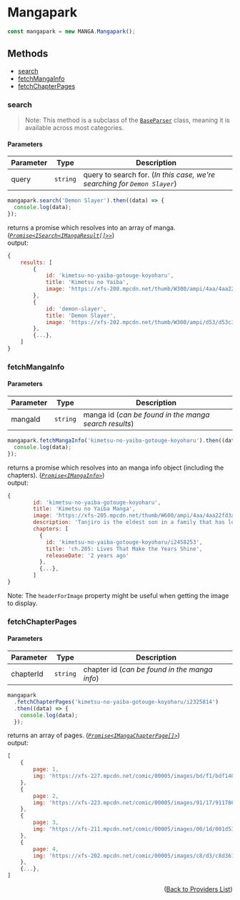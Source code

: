 <h1> Mangapark </h1>

```ts
const mangapark = new MANGA.Mangapark();
```

<h2>Methods</h2>

- [search](#search)
- [fetchMangaInfo](#fetchmangainfo)
- [fetchChapterPages](#fetchchapterpages)

### search

> Note: This method is a subclass of the [`BaseParser`](https://github.com/consumet/extensions/blob/master/src/models/base-parser.ts) class, meaning it is available across most categories.

<h4>Parameters</h4>

| Parameter | Type     | Description                                                               |
| --------- | -------- | ------------------------------------------------------------------------- |
| query     | `string` | query to search for. (_In this case, we're searching for `Demon Slayer`_) |

```ts
mangapark.search('Demon Slayer').then((data) => {
  console.log(data);
});
```

returns a promise which resolves into an array of manga. (_[`Promise<ISearch<IMangaResult[]>>`](https://github.com/consumet/extensions/blob/master/src/models/types.ts#L97-L106)_)\
output:

```js
{
    results: [
        {
            id: 'kimetsu-no-yaiba-gotouge-koyoharu',
            title: 'Kimetsu no Yaiba',
            image: 'https://xfs-208.mpcdn.net/thumb/W300/ampi/4aa/4aa22fd3ad34407a393f7b6913d2aa2b8f8ffb16_200_313_42953.jpg?acc=HWnoBrwaLc4Zr8oqnuye6A&exp=1667746330}'
        },
        {
            id: 'demon-slayer',
            title: 'Demon Slayer',
            image: 'https://xfs-202.mpcdn.net/thumb/W300/ampi/d53/d53c34517f4f01a432671daf6b40ddf286d1eb3f_420_560_93000.jpg?acc=-aM_ezD9ZjavQljf-5oKfA&exp=1667746330}'
        },
        {...},
    ]
}
```

### fetchMangaInfo

<h4>Parameters</h4>

| Parameter | Type     | Description                                           |
| --------- | -------- | ----------------------------------------------------- |
| mangaId   | `string` | manga id (_can be found in the manga search results_) |

```ts
mangapark.fetchMangaInfo('kimetsu-no-yaiba-gotouge-koyoharu').then((data) => {
  console.log(data);
});
```

returns a promise which resolves into an manga info object (including the chapters). (_[`Promise<IMangaInfo>`](https://github.com/consumet/extensions/blob/master/src/models/types.ts#L115-L120)_)\
output:

```js
{
        id: 'kimetsu-no-yaiba-gotouge-koyoharu',
        title: 'Kimetsu no Yaiba Manga',
        image: 'https://xfs-205.mpcdn.net/thumb/W600/ampi/4aa/4aa22fd3ad34407a393f7b6913d2aa2b8f8ffb16_200_313_42953.jpg?acc=rE6O-EEv2KdiP10eToF_JA&exp=1667748279',
        description: 'Tanjiro is the eldest son in a family that has lost its father. Tanjiro visits another town one day to sell charcoal but ends up staying the night at someone else’s house instead of going home because of a rumor about a demon that stalks a nearby mountain at night. When he goes home the next day, tragedy is waiting for him.',
        chapters: [
          {
            id: 'kimetsu-no-yaiba-gotouge-koyoharu/i2458253',
            title: 'ch.205: Lives That Make the Years Shine',
            releaseDate: '2 years ago'
          },
          {...},
        ]
}
```

Note: The `headerForImage` property might be useful when getting the image to display.

### fetchChapterPages

<h4>Parameters</h4>

| Parameter | Type     | Description                                   |
| --------- | -------- | --------------------------------------------- |
| chapterId | `string` | chapter id (_can be found in the manga info_) |

```ts
mangapark
  .fetchChapterPages('kimetsu-no-yaiba-gotouge-koyoharu/i2325814')
  .then((data) => {
    console.log(data);
  });
```

returns an array of pages. (_[`Promise<IMangaChapterPage[]>`](https://github.com/consumet/extensions/blob/master/src/models/types.ts#L122-L126)_)\
output:

```js
[
    {
        page: 1,
        img: 'https://xfs-227.mpcdn.net/comic/00005/images/bd/f1/bdf140d00acd17ce7f9a45f9b4ac148e332495b6_225748_800_1168.jpg?acc=pnJI5cyhhLQiJe85kXeDrg&exp=1667748434'
    },
    {
        page: 2,
        img: 'https://xfs-223.mpcdn.net/comic/00005/images/91/17/911786e51e670d10422d65e1d82d5344fb0a314a_170091_800_1168.jpg?acc=_vqLK38I_5bYy7fnNewm9A&exp=1667748434'
    },
    {
        page: 3,
        img: 'https://xfs-211.mpcdn.net/comic/00005/images/00/1d/001d537355ed17050395285a2b503f88ef481781_182747_1200_876.jpg?acc=iMYaYUDBkqfYRODG4y2QKg&exp=1667748434'
    },
    {
        page: 4,
        img: 'https://xfs-202.mpcdn.net/comic/00005/images/c8/d3/c8d3610e09dd47552601187395c93f3e8f200137_102838_800_800.jpg?acc=svY_E6ZWyiBoiuhP7-fSHA&exp=1667748434'
    },
    {...},
]
```

<p align="end">(<a href="https://github.com/consumet/extensions/blob/master/docs/guides/manga.md#">Back to Providers List</a>)</p>
